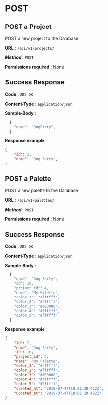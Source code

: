 # POST
## POST a Project
POST a new project to the Database

**URL** : `/api/v1/projects/`

***Method*** : `POST`

**Permissions required** : None

## Success Response

**Code** : `201 OK`

**Content-Type** : `application/json`

**Sample-Body** : 
```js
  {
    "name": "DogParty",
  }
```

**Response example** :
```json
{
    "id": 2,
    "name": "Dog Party",
}
```

## POST a Palette
POST a new palette to the Database

**URL** : `/api/v1/palettes/`

***Method*** : `POST`

**Permissions required** : None

## Success Response

**Code** : `201 OK`

**Content-Type** : `application/json`

**Sample-Body** : 
```js
  {
    "name": "Dog Party",
    "id": 10,
    "project_id": 4,
    "name": "My Palette",
    "color_1": "#ffffff",
    "color_2": "#ffffff",
    "color_3": "#000000",
    "color_4": "#ffffff",
    "color_5": "#ffffff"
  }
```

**Response example** :
```json
{
    "id": 2,
    "name": "Dog Party",
    "id": 10,
    "project_id": 4,
    "name": "My Palette",
    "color_1": "#ffffff",
    "color_2": "#ffffff",
    "color_3": "#000000",
    "color_4": "#ffffff",
    "color_5": "#ffffff",
    "created_at": "2019-07-07T18:01:28.422Z",
    "updated_at": "2019-07-07T18:01:28.422Z"
}
```
